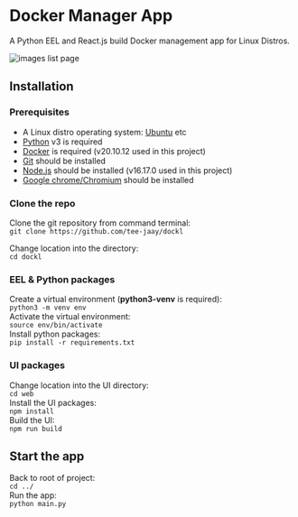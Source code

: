 # Docker Manager App

A Python EEL and React.js build Docker management app for Linux Distros.

![images list page](https://res.cloudinary.com/jtam/image/upload/v1662283235/apps/dockl/images/dockl-dark.jpg)  

## Installation

### Prerequisites

- A Linux distro operating system: [Ubuntu](https://ubuntu.com) etc
- [Python](https://www.python.org) v3 is required
- [Docker](https://www.docker.com) is required (v20.10.12 used in this project)
- [Git](https://github.com/git-guides/install-git) should be installed
- [Node.js](https://nodejs.org) should be installed (v16.17.0 used in this project)
- [Google chrome/Chromium](https://www.google.com/chrome/index.html) should be installed

### Clone the repo

Clone the git repository from command terminal:  
`git clone https://github.com/tee-jaay/dockl`  

Change location into the directory:  
`cd dockl`  

### EEL & Python packages

Create a virtual environment (**python3-venv** is required):  
`python3 -m venv env`  
Activate the virtual environment:  
`source env/bin/activate`  
Install python packages:  
`pip install -r requirements.txt`  

### UI packages

Change location into the UI directory:  
`cd web`  
Install the UI packages:  
`npm install`  
Build the UI:  
`npm run build`  

## Start the app

Back to root of project:  
`cd ../`  
Run the app:  
`python main.py`  
